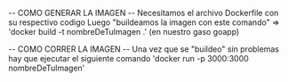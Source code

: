 -- COMO GENERAR LA IMAGEN --
Necesitamos el archivo Dockerfile con su respectivo codigo
Luego "buildeamos la imagen con este comando" => 'docker build -t nombreDeTuImagen .'          (en nuestro gaso goapp) 

-- COMO CORRER LA IMAGEN --
Una vez que se "buildeo" sin problemas hay que ejecutar el siguiente comando 
'docker run -p 3000:3000 nombreDeTuImagen'
